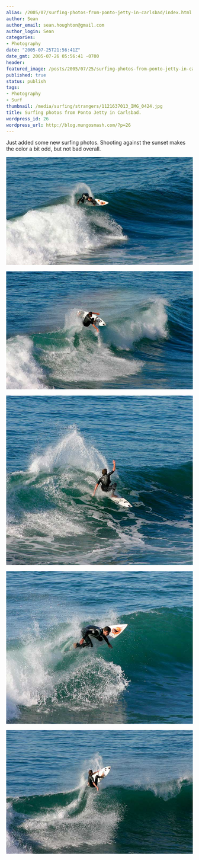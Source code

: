 ```yaml
---
alias: /2005/07/surfing-photos-from-ponto-jetty-in-carlsbad/index.html
author: Sean
author_email: sean.houghton@gmail.com
author_login: Sean
categories:
- Photography
date: "2005-07-25T21:56:41Z"
date_gmt: 2005-07-26 05:56:41 -0700
header:
featured_image: /posts/2005/07/25/surfing-photos-from-ponto-jetty-in-carlsbad/teaser.jpg
published: true
status: publish
tags:
- Photography
- Surf
thumbnail: /media/surfing/strangers/1121637013_IMG_0424.jpg
title: Surfing photos from Ponto Jetty in Carlsbad.
wordpress_id: 26
wordpress_url: http://blog.mungosmash.com/?p=26
---
```

Just added some new surfing photos.  Shooting against the sunset makes the color a bit odd, but not bad overall.

![](1121636902_IMG_0396.jpg)

![](1121636939_IMG_0404.jpg)

![](1121636971_IMG_0420.jpg)

![](1121637013_IMG_0424.jpg)

![](1121637054_IMG_0428.jpg)
